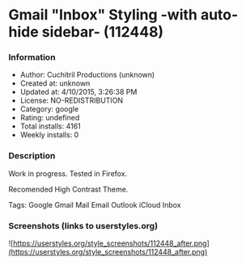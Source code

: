 # Gmail "Inbox" Styling -with auto-hide sidebar- (112448)

### Information
- Author: Cuchitril Productions (unknown)
- Created at: unknown
- Updated at: 4/10/2015, 3:26:38 PM
- License: NO-REDISTRIBUTION
- Category: google
- Rating: undefined
- Total installs: 4161
- Weekly installs: 0


### Description
Work in progress. Tested in Firefox.

Recomended High Contrast Theme.




Tags: Google Gmail Mail Email Outlook iCloud Inbox


### Screenshots (links to userstyles.org)
![https://userstyles.org/style_screenshots/112448_after.png](https://userstyles.org/style_screenshots/112448_after.png)


